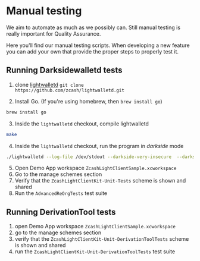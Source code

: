 # Manual testing

We aim to automate as much as we possibly can. Still manual testing is really important for Quality Assurance. 

Here you'll find our manual testing scripts. When developing a new feature you can add your own that provide the proper steps to properly test it. 


## Running Darksidewalletd tests

1. clone [lightwalletd](https://github.com/zcash/lightwalletd.git)
`git clone https://github.com/zcash/lightwalletd.git`

2. Install Go.  (If you're using homebrew, then `brew install go`)
```` bash
brew install go
````

3. Inside the `lightwalletd` checkout, compile lightwalletd 
```` bash
make
````

4. Inside the `lightwalletd` checkout, run the program in _darkside_ mode
```` bash
./lightwalletd --log-file /dev/stdout --darkside-very-insecure  --darkside-timeout 1000 --gen-cert-very-insecure --data-dir . --no-tls-very-insecure
````

5. Open Demo App workspace `ZcashLightClientSample.xcworkspace`
6. Go to the manage schemes section
7. Verify that the `ZcashLightClientKit-Unit-Tests` scheme is shown and shared
8. Run the `AdvancedReOrgTests` test suite

## Running DerivationTool tests

1. open Demo App workspace `ZcashLightClientSample.xcworkspace`
2. go to the manage schemes section
3. verify that the `ZcashLightClientKit-Unit-DerivationToolTests` scheme is shown and shared
6. run the `ZcashLightClientKit-Unit-DerivationToolTests` test suite

